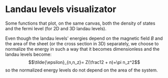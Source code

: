 # Landau levels visualizator
Some functions that plot, on the same canvas, both the density of states and the fermi level (for 2D and 3D landau levels).

Even though the landau levels' energies depend on the magnetic field $B$ and the area of the sheet (or the cross section in 3D) separately, we choose to normalize
the energy in such a way that it becomes dimensionless and the landau levels become:
$$\tilde{\epsilon}_{n,n_z}= Z(\frac12 + n)+\pi n_z^2$$
so the normalized energy levels do not depend on the area of the system.
